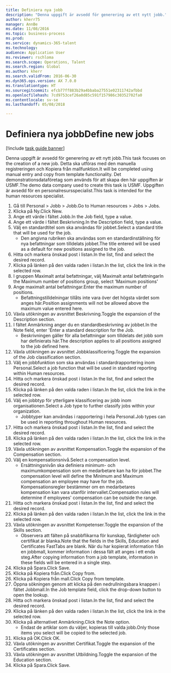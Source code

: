 ```yaml
--- 
title: Definiera nya jobb
description: "Denna uppgift är avsedd för generering av ett nytt jobb."
author: kherr75
manager: AnnBe
ms.date: 11/08/2016
ms.topic: business-process
ms.prod: 
ms.service: dynamics-365-talent
ms.technology: 
audience: Application User
ms.reviewer: rschloma
ms.search.scope: Operations, Talent
ms.search.region: Global
ms.author: kherr
ms.search.validFrom: 2016-06-30
ms.dyn365.ops.version: AX 7.0.0
ms.translationtype: HT
ms.sourcegitcommit: efcb77ff883b29a4bbaba27551e02311742afbbd
ms.openlocfilehash: 7cd9753cef26a0d85c591f157986c30352702fa0
ms.contentlocale: sv-se
ms.lasthandoff: 05/08/2018

---
```

# <a name="define-new-jobs"></a><span data-ttu-id="4d9c2-103">Definiera nya jobb</span><span class="sxs-lookup"><span data-stu-id="4d9c2-103">Define new jobs</span></span>

[!include [task guide banner](../../includes/task-guide-banner.md)]

<span data-ttu-id="4d9c2-104">Denna uppgift är avsedd för generering av ett nytt jobb.</span><span class="sxs-lookup"><span data-stu-id="4d9c2-104">This task focuses on the creation of a new job.</span></span> <span data-ttu-id="4d9c2-105">Detta ska utföras med den manuella registreringen och Kopiera från mallfunktion.</span><span class="sxs-lookup"><span data-stu-id="4d9c2-105">It will be completed using manual entry and copy from template functionality.</span></span> <span data-ttu-id="4d9c2-106">Det demonstrationsdataföretag som används för att skapa den här uppgiften är USMF.</span><span class="sxs-lookup"><span data-stu-id="4d9c2-106">The demo data company used to create this task is USMF.</span></span> <span data-ttu-id="4d9c2-107">Uppgiften är avsedd för en personalresursspecialist.</span><span class="sxs-lookup"><span data-stu-id="4d9c2-107">This task is intended for the human resources specialist.</span></span>

1. <span data-ttu-id="4d9c2-108">Gå till Personal > Jobb > Jobb.</span><span class="sxs-lookup"><span data-stu-id="4d9c2-108">Go to Human resources > Jobs > Jobs.</span></span>
2. <span data-ttu-id="4d9c2-109">Klicka på Ny.</span><span class="sxs-lookup"><span data-stu-id="4d9c2-109">Click New.</span></span>
3. <span data-ttu-id="4d9c2-110">Ange ett värde i fältet Jobb.</span><span class="sxs-lookup"><span data-stu-id="4d9c2-110">In the Job field, type a value.</span></span>
4. <span data-ttu-id="4d9c2-111">Ange ett värde i fältet Beskrivning.</span><span class="sxs-lookup"><span data-stu-id="4d9c2-111">In the Description field, type a value.</span></span>
5. <span data-ttu-id="4d9c2-112">Välj en standardtitel som ska användas för jobbet.</span><span class="sxs-lookup"><span data-stu-id="4d9c2-112">Select a standard title that will be used for the job.</span></span> 
    * <span data-ttu-id="4d9c2-113">Den angivna rubriken ska användas som en standardinställning för nya befattningar som tilldelats jobbet.</span><span class="sxs-lookup"><span data-stu-id="4d9c2-113">The title entered will be used as a default for new positions assigned to the job.</span></span>  
6. <span data-ttu-id="4d9c2-114">Hitta och markera önskad post i listan.</span><span class="sxs-lookup"><span data-stu-id="4d9c2-114">In the list, find and select the desired record.</span></span>
7. <span data-ttu-id="4d9c2-115">Klicka på länken på den valda raden i listan.</span><span class="sxs-lookup"><span data-stu-id="4d9c2-115">In the list, click the link in the selected row.</span></span>
8. <span data-ttu-id="4d9c2-116">I gruppen Maximalt antal befattningar, välj Maximalt antal befattningar</span><span class="sxs-lookup"><span data-stu-id="4d9c2-116">In the Maximum number of positions group, select 'Maximum positions'</span></span>
9. <span data-ttu-id="4d9c2-117">Ange maximalt antal befattningar.</span><span class="sxs-lookup"><span data-stu-id="4d9c2-117">Enter the maximum number of positions.</span></span> 
    * <span data-ttu-id="4d9c2-118">Befattningstilldelningar tillåts inte vara över det högsta värdet som anges här.</span><span class="sxs-lookup"><span data-stu-id="4d9c2-118">Position assignments will not be allowed above the maximum value entered here.</span></span>  
10. <span data-ttu-id="4d9c2-119">Växla utökningen av avsnittet Beskrivning.</span><span class="sxs-lookup"><span data-stu-id="4d9c2-119">Toggle the expansion of the Description section.</span></span>
11. <span data-ttu-id="4d9c2-120">I fältet Anmärkning anger du en standardbeskrivning av jobbet.</span><span class="sxs-lookup"><span data-stu-id="4d9c2-120">In the Note field, enter 'Enter a standard description for the Job.</span></span>
    * <span data-ttu-id="4d9c2-121">Beskrivningen gäller för alla befattningar som tilldelats det jobb som har definierats här.</span><span class="sxs-lookup"><span data-stu-id="4d9c2-121">The description applies to all positions assigned to the job defined here.</span></span>  
12. <span data-ttu-id="4d9c2-122">Växla utökningen av avsnittet Jobbklassificering.</span><span class="sxs-lookup"><span data-stu-id="4d9c2-122">Toggle the expansion of the Job classification section.</span></span>
13. <span data-ttu-id="4d9c2-123">Välj en jobbfunktion som ska användas i standardrapportering inom Personal.</span><span class="sxs-lookup"><span data-stu-id="4d9c2-123">Select a job function that will be used in standard reporting within Human resources.</span></span>
14. <span data-ttu-id="4d9c2-124">Hitta och markera önskad post i listan.</span><span class="sxs-lookup"><span data-stu-id="4d9c2-124">In the list, find and select the desired record.</span></span>
15. <span data-ttu-id="4d9c2-125">Klicka på länken på den valda raden i listan.</span><span class="sxs-lookup"><span data-stu-id="4d9c2-125">In the list, click the link in the selected row.</span></span>
16. <span data-ttu-id="4d9c2-126">Välj en jobbtyp för ytterligare klassificering av jobb inom organisationen.</span><span class="sxs-lookup"><span data-stu-id="4d9c2-126">Select a Job type to further classify jobs within your organization.</span></span> 
    * <span data-ttu-id="4d9c2-127">Jobbtyper kan användas i rapportering i hela Personal.</span><span class="sxs-lookup"><span data-stu-id="4d9c2-127">Job types can be used in reporting throughout Human resources.</span></span>  
17. <span data-ttu-id="4d9c2-128">Hitta och markera önskad post i listan.</span><span class="sxs-lookup"><span data-stu-id="4d9c2-128">In the list, find and select the desired record.</span></span>
18. <span data-ttu-id="4d9c2-129">Klicka på länken på den valda raden i listan.</span><span class="sxs-lookup"><span data-stu-id="4d9c2-129">In the list, click the link in the selected row.</span></span>
19. <span data-ttu-id="4d9c2-130">Växla utökningen av avsnittet Kompensation.</span><span class="sxs-lookup"><span data-stu-id="4d9c2-130">Toggle the expansion of the Compensation section.</span></span>
20. <span data-ttu-id="4d9c2-131">Välj en kompensationsnivå.</span><span class="sxs-lookup"><span data-stu-id="4d9c2-131">Select a compensation level.</span></span>
    * <span data-ttu-id="4d9c2-132">Ersättningsnivån ska definiera minimum- och maximumkompensation som en medarbetare kan ha för jobbet.</span><span class="sxs-lookup"><span data-stu-id="4d9c2-132">The compensation level will define the Minimum and Maximum compensation an employee may have for the job.</span></span> <span data-ttu-id="4d9c2-133">Kompensationsregler bestämmer om en medarbetares kompensation kan vara utanför intervallet.</span><span class="sxs-lookup"><span data-stu-id="4d9c2-133">Compensation rules will determine if employees' compensation can be outside the range.</span></span>  
21. <span data-ttu-id="4d9c2-134">Hitta och markera önskad post i listan.</span><span class="sxs-lookup"><span data-stu-id="4d9c2-134">In the list, find and select the desired record.</span></span>
22. <span data-ttu-id="4d9c2-135">Klicka på länken på den valda raden i listan.</span><span class="sxs-lookup"><span data-stu-id="4d9c2-135">In the list, click the link in the selected row.</span></span>
23. <span data-ttu-id="4d9c2-136">Växla utökningen av avsnittet Kompetenser.</span><span class="sxs-lookup"><span data-stu-id="4d9c2-136">Toggle the expansion of the Skills section.</span></span>
    * <span data-ttu-id="4d9c2-137">Observera att fälten på snabbflikarna för kunskap, färdigheter och certifikat är blanka.</span><span class="sxs-lookup"><span data-stu-id="4d9c2-137">Note that the fields in the Skills, Education and Certificates FastTabs are blank.</span></span> <span data-ttu-id="4d9c2-138">När du har kopierat information från en jobbmall, kommer information i dessa fält att anges i ett enda steg.</span><span class="sxs-lookup"><span data-stu-id="4d9c2-138">After copying information from a job template, information in these fields will be entered in a single step.</span></span>   
24. <span data-ttu-id="4d9c2-139">Klicka på Spara.</span><span class="sxs-lookup"><span data-stu-id="4d9c2-139">Click Save.</span></span>
25. <span data-ttu-id="4d9c2-140">Klicka på Kopiera från.</span><span class="sxs-lookup"><span data-stu-id="4d9c2-140">Click Copy from.</span></span>
26. <span data-ttu-id="4d9c2-141">Klicka på Kopiera från mall.</span><span class="sxs-lookup"><span data-stu-id="4d9c2-141">Click Copy from template.</span></span>
27. <span data-ttu-id="4d9c2-142">Öppna sökningen genom att klicka på den nedrullningsbara knappen i fältet Jobbmall.</span><span class="sxs-lookup"><span data-stu-id="4d9c2-142">In the Job template field, click the drop-down button to open the lookup.</span></span>
28. <span data-ttu-id="4d9c2-143">Hitta och markera önskad post i listan.</span><span class="sxs-lookup"><span data-stu-id="4d9c2-143">In the list, find and select the desired record.</span></span>
29. <span data-ttu-id="4d9c2-144">Klicka på länken på den valda raden i listan.</span><span class="sxs-lookup"><span data-stu-id="4d9c2-144">In the list, click the link in the selected row.</span></span>
30. <span data-ttu-id="4d9c2-145">Klicka på alternativet Anmärkning.</span><span class="sxs-lookup"><span data-stu-id="4d9c2-145">Click the Note option.</span></span>
    * <span data-ttu-id="4d9c2-146">Endast de artiklar som du väljer, kopieras till valda jobb.</span><span class="sxs-lookup"><span data-stu-id="4d9c2-146">Only those items you select will be copied to the selected job.</span></span>    
31. <span data-ttu-id="4d9c2-147">Klicka på OK.</span><span class="sxs-lookup"><span data-stu-id="4d9c2-147">Click OK.</span></span>
32. <span data-ttu-id="4d9c2-148">Växla utökningen av avsnittet Certifikat.</span><span class="sxs-lookup"><span data-stu-id="4d9c2-148">Toggle the expansion of the Certificates section.</span></span>
33. <span data-ttu-id="4d9c2-149">Växla utökningen av avsnittet Utbildning.</span><span class="sxs-lookup"><span data-stu-id="4d9c2-149">Toggle the expansion of the Education section.</span></span>
34. <span data-ttu-id="4d9c2-150">Klicka på Spara.</span><span class="sxs-lookup"><span data-stu-id="4d9c2-150">Click Save.</span></span>


